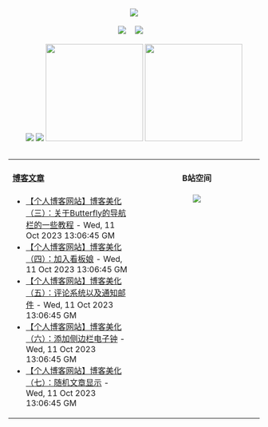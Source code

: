 <!-- 动态打字效果 -->
<h1 align="center">
  <a href="https://blog.mnxy.eu.org/">
    <img style="margin:auto" src="https://readme-typing-svg.herokuapp.com?color=%2336BCF7&lines=&nbsp;&nbsp;&nbsp;&nbsp;&nbsp;&nbsp;今日事，今日毕！">
  </a>
</h1>

<!-- 个人资料徽标 -->
<div align="center">
  <a href="https://blog.mnxy.eu.org/"><img src="https://img.shields.io/badge/website-个人博客-blue?style=flat&logo=hexo"></a>&emsp;
  <a href="https://space.bilibili.com/381745966"><img src="https://img.shields.io/badge/B站空间-bilibili-ff69b4?style=flat&logo=bilibili"></a>&emsp;
</div>
<br>

<!-- GitHub数据统计 -->
<div align="center">
  <img src="https://moe-counter.glitch.me/get/@MengNianxiaoyao?theme=gelbooru" />
  <img src="https://cdn.statically.io/gh/MengNianxiaoyao/MengNianxiaoyao@main/assets/github-contribution-grid-snake.svg" />
  <img height="195px" src="https://github-readme-stats.vercel.app/api?username=MengNianxiaoyao&count_private=true&show_icons=true&theme=dark" />
  <img height="195px" src="https://github-readme-stats.vercel.app/api/top-langs/?username=MengNianxiaoyao&layout=compact&theme=dark" />
</div>
<br>

<table align="center">
  
<td valign="top" width="50%">
  
#### <a href="https://blog.mnxy.eu.org/" target="_blank">博客文章</a>
  
<!-- START_SECTION:blog -->
* <a href='https://blog.mnxy.eu.org/posts/meihua3' target='_blank'>【个人博客网站】博客美化（三）：关于Butterfly的导航栏的一些教程</a> - Wed, 11 Oct 2023 13:06:45 GM
* <a href='https://blog.mnxy.eu.org/posts/meihua4' target='_blank'>【个人博客网站】博客美化（四）：加入看板娘</a> - Wed, 11 Oct 2023 13:06:45 GM
* <a href='https://blog.mnxy.eu.org/posts/meihua5' target='_blank'>【个人博客网站】博客美化（五）：评论系统以及通知邮件</a> - Wed, 11 Oct 2023 13:06:45 GM
* <a href='https://blog.mnxy.eu.org/posts/meihua6' target='_blank'>【个人博客网站】博客美化（六）：添加侧边栏电子钟</a> - Wed, 11 Oct 2023 13:06:45 GM
* <a href='https://blog.mnxy.eu.org/posts/meihua7' target='_blank'>【个人博客网站】博客美化（七）：随机文章显示</a> - Wed, 11 Oct 2023 13:06:45 GM
<!-- END_SECTION:blog -->
</td>
<td valign="top" width="50%">
  <!-- BiliBili数据 -->
<div align="center">
  
#### B站空间
  <a href="https://space.bilibili.com/381745966"><img src="https://stats.justsong.cn/api/bilibili/?id=381745966"/></a>
</div>
</td> 
</table>
